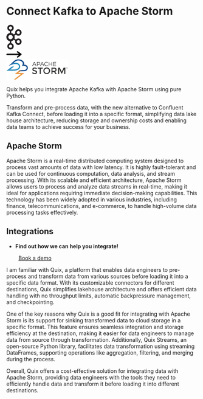 # Connect Kafka to Apache Storm

<div class="connect-images cards blog-grid-card" markdown>
<div>
<img src="../images/kafka_logo.png" width="40px" />
</div>
<div>
<img src="../images/arrow.svg" width="40px" />
</div>
<div>
<img src="./images/apache-storm_1.jpg" />
</div>
</div>

Quix helps you integrate Apache Kafka with Apache Storm using pure Python.

Transform and pre-process data, with the new alternative to Confluent Kafka Connect, before loading it into a specific format, simplifying data lake house architecture, reducing storage and ownership costs and enabling data teams to achieve success for your business.

## Apache Storm

Apache Storm is a real-time distributed computing system designed to process vast amounts of data with low latency. It is highly fault-tolerant and can be used for continuous computation, data analysis, and stream processing. With its scalable and efficient architecture, Apache Storm allows users to process and analyze data streams in real-time, making it ideal for applications requiring immediate decision-making capabilities. This technology has been widely adopted in various industries, including finance, telecommunications, and e-commerce, to handle high-volume data processing tasks effectively.

## Integrations

<div class="grid cards" markdown>

- __Find out how we can help you integrate!__

    <a class="md-button md-button--primary" href="https://quix.io/book-a-demo" target="_blank" style="margin:.5rem;">Book a demo</a>

</div>


I am familiar with Quix, a platform that enables data engineers to pre-process and transform data from various sources before loading it into a specific data format. With its customizable connectors for different destinations, Quix simplifies lakehouse architecture and offers efficient data handling with no throughput limits, automatic backpressure management, and checkpointing. 

One of the key reasons why Quix is a good fit for integrating with Apache Storm is its support for sinking transformed data to cloud storage in a specific format. This feature ensures seamless integration and storage efficiency at the destination, making it easier for data engineers to manage data from source through transformation. Additionally, Quix Streams, an open-source Python library, facilitates data transformation using streaming DataFrames, supporting operations like aggregation, filtering, and merging during the process.

Overall, Quix offers a cost-effective solution for integrating data with Apache Storm, providing data engineers with the tools they need to efficiently handle data and transform it before loading it into different destinations.

